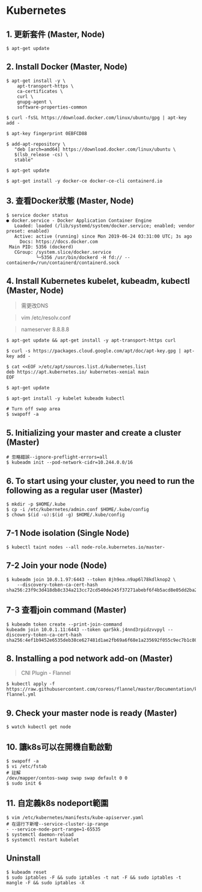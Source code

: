 # Kubernetes
## 1. 更新套件 (Master, Node)
```
$ apt-get update
```
## 2. Install Docker (Master, Node)
```
$ apt-get install -y \
    apt-transport-https \
    ca-certificates \
    curl \
    gnupg-agent \
    software-properties-common

$ curl -fsSL https://download.docker.com/linux/ubuntu/gpg | apt-key add -

$ apt-key fingerprint 0EBFCD88

$ add-apt-repository \
   "deb [arch=amd64] https://download.docker.com/linux/ubuntu \
   $(lsb_release -cs) \
   stable"

$ apt-get update

$ apt-get install -y docker-ce docker-ce-cli containerd.io
```
## 3. 查看Docker狀態 (Master, Node)
```
$ service docker status
● docker.service - Docker Application Container Engine
   Loaded: loaded (/lib/systemd/system/docker.service; enabled; vendor preset: enabled)
   Active: active (running) since Mon 2019-06-24 03:31:00 UTC; 3s ago
     Docs: https://docs.docker.com
 Main PID: 5356 (dockerd)
   CGroup: /system.slice/docker.service
           └─5356 /usr/bin/dockerd -H fd:// --containerd=/run/containerd/containerd.sock
```

## 4. Install Kubernetes kubelet, kubeadm, kubectl (Master, Node)
> 需更改DNS

> vim /etc/resolv.conf

> nameserver 8.8.8.8

```
$ apt-get update && apt-get install -y apt-transport-https curl

$ curl -s https://packages.cloud.google.com/apt/doc/apt-key.gpg | apt-key add -

$ cat <<EOF >/etc/apt/sources.list.d/kubernetes.list
deb https://apt.kubernetes.io/ kubernetes-xenial main
EOF

$ apt-get update

$ apt-get install -y kubelet kubeadm kubectl

# Turn off swap area
$ swapoff -a
```

## 5. Initializing your master and create a cluster (Master)
```shell
# 忽略錯誤--ignore-preflight-errors=all
$ kubeadm init --pod-network-cidr=10.244.0.0/16
```

## 6. To start using your cluster, you need to run the following as a regular user (Master)
```
$ mkdir -p $HOME/.kube
$ cp -i /etc/kubernetes/admin.conf $HOME/.kube/config
$ chown $(id -u):$(id -g) $HOME/.kube/config
```

## 7-1 Node isolation (Single Node)
```
$ kubectl taint nodes --all node-role.kubernetes.io/master-
```

## 7-2 Join your node (Node)
```
$ kubeadm join 10.0.1.97:6443 --token 8jh9ea.n9ap6l78kdlknop2 \
    --discovery-token-ca-cert-hash sha256:23f9c3d418db8c334a213cc72cd540de245f37271abebf6f4b5acd8e05dd2ba2 
```

## 7-3 查看join command (Master)
```
$ kubeadm token create --print-join-command
kubeadm join 10.0.1.11:6443 --token qar5kk.j4nnd3rpidzvvpyl --discovery-token-ca-cert-hash sha256:4ef1b9452e6535deb38ce627481d1ae2fb69a6f68e1a235692f055c9ec7b1c80
```

## 8. Installing a pod network add-on (Master)
> CNI Plugin - Flannel
```
$ kubectl apply -f https://raw.githubusercontent.com/coreos/flannel/master/Documentation/kube-flannel.yml
```

## 9. Check your master node is ready (Master)
```
$ watch kubectl get node
```

## 10. 讓k8s可以在開機自動啟動
```
$ swapoff -a
$ vi /etc/fstab
# 註解
/dev/mapper/centos-swap swap swap default 0 0
$ sudo init 6
```

## 11. 自定義k8s nodeport範圍
```shell
$ vim /etc/kubernetes/manifests/kube-apiserver.yaml
# 在這行下新增--service-cluster-ip-range
- --service-node-port-range=1-65535
$ systemctl daemon-reload
$ systemctl restart kubelet
```

## Uninstall
```shell
$ kubeadm reset
$ sudo iptables -F && sudo iptables -t nat -F && sudo iptables -t mangle -F && sudo iptables -X
```